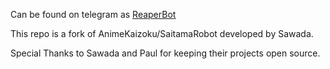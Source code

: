 Can be found on telegram as [ReaperBot](https://t.me/TheReapeer_Bot) 

This repo is a fork of AnimeKaizoku/SaitamaRobot developed by Sawada. 

Special Thanks to Sawada and Paul for keeping their projects open source. 
